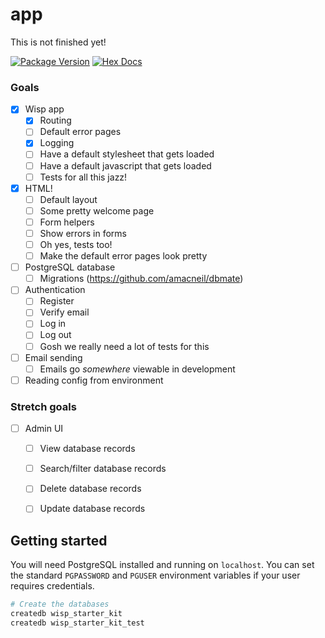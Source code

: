 # app

This is not finished yet!

[![Package Version](https://img.shields.io/hexpm/v/app)](https://hex.pm/packages/app)
[![Hex Docs](https://img.shields.io/badge/hex-docs-ffaff3)](https://hexdocs.pm/app/)

### Goals

- [x] Wisp app
  - [x] Routing
  - [ ] Default error pages
  - [x] Logging
  - [ ] Have a default stylesheet that gets loaded
  - [ ] Have a default javascript that gets loaded
  - [ ] Tests for all this jazz!
- [x] HTML!
  - [ ] Default layout
  - [ ] Some pretty welcome page
  - [ ] Form helpers
  - [ ] Show errors in forms
  - [ ] Oh yes, tests too!
  - [ ] Make the default error pages look pretty
- [ ] PostgreSQL database
  - [ ] Migrations (https://github.com/amacneil/dbmate)
- [ ] Authentication
  - [ ] Register
  - [ ] Verify email
  - [ ] Log in
  - [ ] Log out
  - [ ] Gosh we really need a lot of tests for this
- [ ] Email sending
  - [ ] Emails go _somewhere_ viewable in development
- [ ] Reading config from environment

### Stretch goals

- [ ] Admin UI
  - [ ] View database records
  - [ ] Search/filter database records
  - [ ] Delete database records
  - [ ] Update database records


## Getting started

You will need PostgreSQL installed and running on `localhost`. You can set the
standard `PGPASSWORD` and `PGUSER` environment variables if your user requires
credentials.

```sh
# Create the databases
createdb wisp_starter_kit
createdb wisp_starter_kit_test
```
